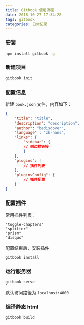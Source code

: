 ```yaml
---
title: Gitbook 使用流程
date: 2018-10-27 17:34:28
tags: gitbook
categories: 日常记录
---
```


### 安装

```bash
npm install gitbook -g
```

### 新建项目

```bash
gitbook init
```

<!-- more -->

### 配置信息

新建  `book.json`  文件，内容如下：

```json
{
	"title": "title",
	"description": "description",
	"author": "bedisdover",
	"language" : "zh-hans",
	"links": {
		"sidebar": {
		// 侧边栏链接
		}
	},
	"plugins": [
		// 插件列表
	],
	"pluginsConfig": {
		// 插件配置
	}
}
```

### 配置插件

常用插件列表：

```text
"toggle-chapters"
"splitter"
"prism"
"disqus"
```

配置结束后，安装插件

```bash
gitbook install
```

### 运行服务器

```bash
gitbook serve
```

默认访问路径为  `localhost:4000`

### 编译静态 html

```bash
gitbook build
```
